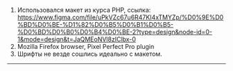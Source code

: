1. Использовался макет из курса PHP, ссылка:
https://www.figma.com/file/uPkVZc67u6R47KI4xTMYZp/%D0%9E%D0%BD%D0%BE-%D1%82%D0%B5%D0%B1%D0%B5-%D0%BD%D0%B0%D0%B4%D0%BE-2?type=design&node-id=0-1&mode=design&t=JaQMEoNVl8zIClbx-0
2. Mozilla Firefox browser, Pixel Perfect Pro plugin
3. Шрифты не везде сошлись идеально с макетом.
_____
